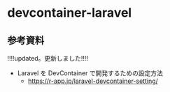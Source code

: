 # devcontainer-laravel

## 参考資料

!!!!updated。更新しました!!!!

- Laravel を DevContainer で開発するための設定方法
  - https://r-app.jp/laravel-devcontainer-setting/
